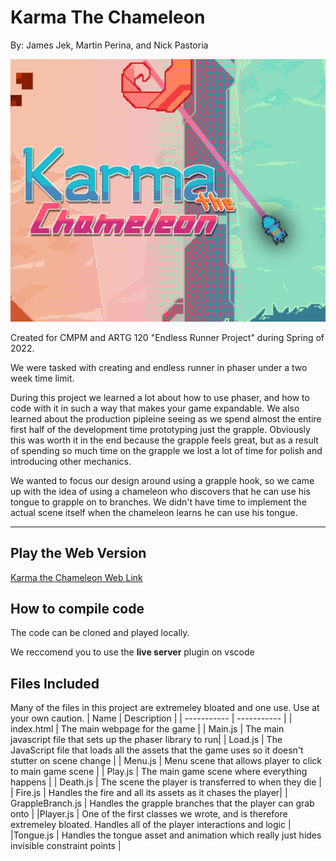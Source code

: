 # Karma The Chameleon

By: James Jek, Martin Perina, and Nick Pastoria

![Promo Image](web_assets/Promo.png)

Created for CMPM and ARTG 120 "Endless Runner Project" during Spring of 2022.

We were tasked with creating and endless runner in phaser under a two week time limit.

During this project we learned a lot about how to use phaser, and how to code with it in such a way that makes your game expandable. We also learned about the production pipleine seeing as we spend almost the entire first half of the development time prototyping just the grapple. Obviously this was worth it in the end because the grapple feels great, but as a result of spending so much time on the grapple we lost a lot of time for polish and introducing other mechanics.

 We wanted to focus our design around using a grapple hook, so we came up with the idea of using a chameleon who discovers that he can use his tongue to grapple on to branches. We didn't have time to implement the actual scene itself when the chameleon learns he can use his tongue.

---
## Play the Web Version
[Karma the Chameleon Web Link](https://github.com/garudaramuda.github.io/KarmaTheChameleon/)

## How to compile code
The code can be cloned and played locally. 

We reccomend you to use the **live server** plugin on vscode

## Files Included
Many of the files in this project are extremeley bloated and one use. Use at your own caution.
| Name | Description |
| ----------- | ----------- |
| index.html | The main webpage for the game |
| Main.js | The main javascript file that sets up the phaser library to run|
| Load.js | The JavaScript file that loads all the assets that the game uses so it doesn't stutter on scene change |
| Menu.js | Menu scene that allows player to click to main game scene |
| Play.js | The main game scene where everything happens |
| Death.js | The scene the player is transferred to when they die | 
| Fire.js | Handles the fire and all its assets as it chases the player|
| GrappleBranch.js | Handles the grapple branches that the player can grab onto |
|Player.js | One of the first classes we wrote, and is therefore extremeley bloated. Handles all of the player interactions and logic |
|Tongue.js | Handles the tongue asset and animation which really just hides invisible constraint points |